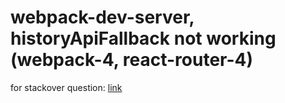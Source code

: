 # webpack-dev-server, historyApiFallback not working (webpack-4, react-router-4)
for stackover question: [link](https://stackoverflow.com/questions/53387756/webpack-dev-server-historyapifallback-not-working-webpack-4-react-router-4)
